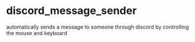 # discord_message_sender
automatically sends a message to someone through discord by controlling the mouse and keyboard
